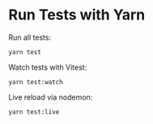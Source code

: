 
# Run Tests with Yarn

Run all tests:
```
yarn test
```

Watch tests with Vitest:
 ```
yarn test:watch
```

Live reload via nodemon:
```
yarn test:live
```
